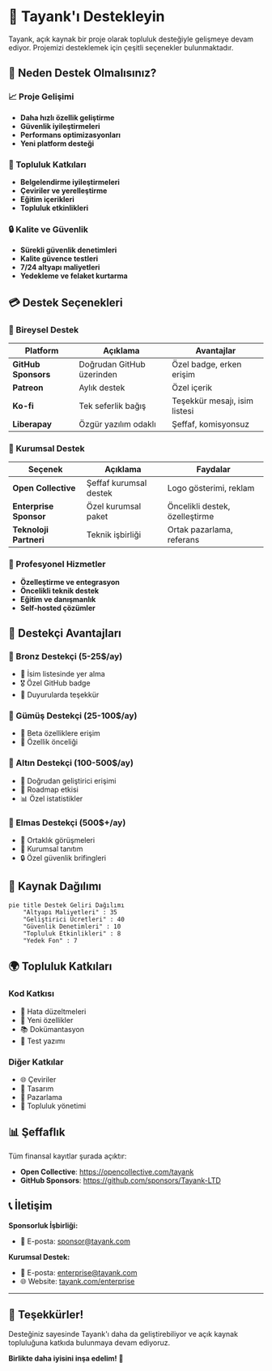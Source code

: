 # 💝 Tayank'ı Destekleyin

Tayank, açık kaynak bir proje olarak topluluk desteğiyle gelişmeye devam ediyor. 
Projemizi desteklemek için çeşitli seçenekler bulunmaktadır.

## 🎯 Neden Destek Olmalısınız?

### 📈 Proje Gelişimi
- **Daha hızlı özellik geliştirme**
- **Güvenlik iyileştirmeleri**
- **Performans optimizasyonları**
- **Yeni platform desteği**

### 🌟 Topluluk Katkıları
- **Belgelendirme iyileştirmeleri**
- **Çeviriler ve yerelleştirme**
- **Eğitim içerikleri**
- **Topluluk etkinlikleri**

### 🔒 Kalite ve Güvenlik
- **Sürekli güvenlik denetimleri**
- **Kalite güvence testleri**
- **7/24 altyapı maliyetleri**
- **Yedekleme ve felaket kurtarma**

## 💳 Destek Seçenekleri

### 🤝 Bireysel Destek
| Platform | Açıklama | Avantajlar |
|----------|----------|------------|
| **GitHub Sponsors** | Doğrudan GitHub üzerinden | Özel badge, erken erişim |
| **Patreon** | Aylık destek | Özel içerik |
| **Ko-fi** | Tek seferlik bağış | Teşekkür mesajı, isim listesi |
| **Liberapay** | Özgür yazılım odaklı | Şeffaf, komisyonsuz |

### 🏢 Kurumsal Destek
| Seçenek | Açıklama | Faydalar |
|---------|----------|----------|
| **Open Collective** | Şeffaf kurumsal destek | Logo gösterimi, reklam |
| **Enterprise Sponsor** | Özel kurumsal paket | Öncelikli destek, özelleştirme |
| **Teknoloji Partneri** | Teknik işbirliği | Ortak pazarlama, referans |

### 🔧 Profesyonel Hizmetler
- **Özelleştirme ve entegrasyon**
- **Öncelikli teknik destek**
- **Eğitim ve danışmanlık**
- **Self-hosted çözümler**

## 🎁 Destekçi Avantajları

### 🥉 Bronz Destekçi (5-25$/ay)
- 📧 İsim listesinde yer alma
- 🎖️ Özel GitHub badge
- 📢 Duyurularda teşekkür

### 🥈 Gümüş Destekçi (25-100$/ay)
- 🚀 Beta özelliklere erişim
- 📝 Özellik önceliği

### 🥇 Altın Destekçi (100-500$/ay)
- 🔧 Doğrudan geliştirici erişimi
- 🎯 Roadmap etkisi
- 📊 Özel istatistikler

### 💎 Elmas Destekçi (500$+/ay)
- 🤝 Ortaklık görüşmeleri
- 🏢 Kurumsal tanıtım
- 🔒 Özel güvenlik brifingleri

## 🔄 Kaynak Dağılımı

```mermaid
pie title Destek Geliri Dağılımı
    "Altyapı Maliyetleri" : 35
    "Geliştirici Ücretleri" : 40
    "Güvenlik Denetimleri" : 10
    "Topluluk Etkinlikleri" : 8
    "Yedek Fon" : 7
```

## 🌍 Topluluk Katkıları

### Kod Katkısı
- 🐛 Hata düzeltmeleri
- 🚀 Yeni özellikler
- 📚 Dokümantasyon
- 🧪 Test yazımı

### Diğer Katkılar
- 🌐 Çeviriler
- 🎨 Tasarım
- 📢 Pazarlama
- 👥 Topluluk yönetimi

## 📊 Şeffaflık

Tüm finansal kayıtlar şurada açıktır:
- **Open Collective**: https://opencollective.com/tayank
- **GitHub Sponsors**: https://github.com/sponsors/Tayank-LTD

## 📞 İletişim

**Sponsorluk İşbirliği:**
- 📧 E-posta: [sponsor@tayank.com](mailto:sponsor@tayank.com)

**Kurumsal Destek:**
- 📧 E-posta: [enterprise@tayank.com](mailto:enterprise@tayank.com)
- 🌐 Website: [tayank.com/enterprise](https://tayank.com/enterprise)

---

## 🙏 Teşekkürler!

Desteğiniz sayesinde Tayank'ı daha da geliştirebiliyor ve 
açık kaynak topluluğuna katkıda bulunmaya devam ediyoruz.

**Birlikte daha iyisini inşa edelim! 🚀**